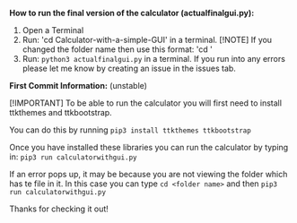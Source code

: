 **How to run the final version of the calculator (actualfinalgui.py):**

1. Open a Terminal
2. Run: 'cd Calculator-with-a-simple-GUI' in a terminal.
   [!NOTE] If you changed the folder name then use this format: 'cd <folder name here>'
4. Run: `python3 actualfinalgui.py` in a terminal.
If you run into any errors please let me know by creating an issue in the issues tab.

**First Commit Information:** (unstable)

[!IMPORTANT] To be able to run the calculator you will first need to install ttkthemes and ttkbootstrap.

You can do this by running `pip3 install ttkthemes ttkbootstrap`

Once you have installed these libraries you can run the calculator by typing in: `pip3 run calculatorwithgui.py`

If an error pops up, it may be because you are not viewing the folder which has te file in it.  In this case you can type `cd <folder name>` and then `pip3 run calculatorwithgui.py`

Thanks for checking it out!
